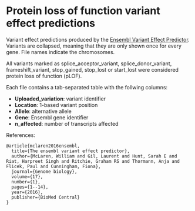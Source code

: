 # Protein loss of function variant effect predictions

Variant effect predictions produced by the [Ensembl Variant Effect Predictor](https://www.ensembl.org/info/docs/tools/vep/index.html). Variants are collapsed, meaning that they are only shown once for every gene. File names indicate the chromosomes.

All variants marked as splice\_acceptor\_variant, splice\_donor\_variant, frameshift\_variant, stop\_gained, stop\_lost or start\_lost were considered protein loss of function (pLOF).

Each file contains a tab-separated table with the follwing columns:
- **Uploaded_variation**: variant identifier
- **Location**: 1-based variant position
- **Allele**: alternative allele
- **Gene**: Ensembl gene identifier
- **n_affected**: number of transcripts affected

References:

```
@article{mclaren2016ensembl,
  title={The ensembl variant effect predictor},
  author={McLaren, William and Gil, Laurent and Hunt, Sarah E and Riat, Harpreet Singh and Ritchie, Graham RS and Thormann, Anja and Flicek, Paul and Cunningham, Fiona},
  journal={Genome biology},
  volume={17},
  number={1},
  pages={1--14},
  year={2016},
  publisher={BioMed Central}
}

```
